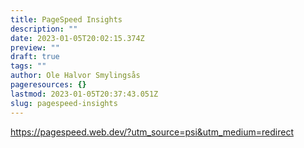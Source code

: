 ```yaml
---
title: PageSpeed Insights
description: ""
date: 2023-01-05T20:02:15.374Z
preview: ""
draft: true
tags: ""
author: Ole Halvor Smylingsås
pageresources: {}
lastmod: 2023-01-05T20:37:43.051Z
slug: pagespeed-insights
---
```


<!--more-->
https://pagespeed.web.dev/?utm_source=psi&utm_medium=redirect